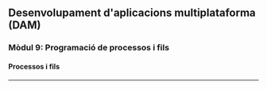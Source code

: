 ## Desenvolupament d'aplicacions multiplataforma (DAM)
### Mòdul 9: Programació de processos i fils
#### Processos i fils
<hr>
